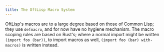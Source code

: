 ```yaml
---
title: The OftLisp Macro System
---
```


OftLisp's macros are to a large degree based on those of Common Lisp; they use
`defmacro`, and for now have no hygiene mechanism. The macro scoping rules are
based on Rust's; where a normal import might be written `(import foo (bar))`,
to import macros as well, `(import foo (bar) with-macros)` is written instead.
